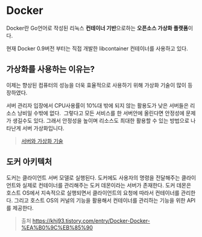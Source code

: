 
# Docker
Docker란 Go언어로 작성된 리눅스 **컨테이너 기반**으로하는 **오픈소스 가상화 플랫폼**이다.

현재 Docker 0.9버전 부터는 직접 개발한 libcontainer 컨테이너를 사용하고 있다.

## 가상화를 사용하는 이유는?

이제는 향상된 컴퓨터의 성능을 더욱 효율적으로 사용하기 위해 가상화 기술이 많이 등장하였다.

서버 관리자 입장에서 CPU사용률이 10%대 밖에 되지 않는 활용도가 낮은 서버들은 리소스 낭비일 수밖에 없다.  그렇다고 모든 서비스를 한 서버안에 올린다면 안정성에 문제가 생길수도 있다. 
그래서 안정성을 높이며 리소스도 최대한 활용할 수 있는 방법으로 나타난게 서버 가상화입니다.

> [서버와 가상화 기술](<서버와 가상화 기술.md#가상화 기술>)

## 도커 아키텍처
도커는 클라이언트 서버 모델로 실행된다.
도커에도 사용자의 명령을 전달해주는 클라이언트와 실제로 컨테이너를 관리해주는 도커 데몬이라는 서버가 존재한다. 도커 데몬은 호스트 OS에서 지속적으로 실행되면서 클라이언트의 요청에 따라서 컨테이너를 관리한다. 그리고 호스트 OS의 커널의 기능을 활용해서 컨테이너를 관리하는 기능을 위한 API를 제공한다.

> 출처
> https://khj93.tistory.com/entry/Docker-Docker-%EA%B0%9C%EB%85%90